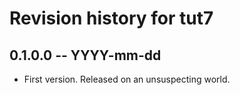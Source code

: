 # Revision history for tut7

## 0.1.0.0 -- YYYY-mm-dd

* First version. Released on an unsuspecting world.

